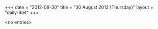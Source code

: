 +++
date = "2012-08-30"
title = "30 August 2012 (Thursday)"
layout = "daily-diet"
+++

\<no entries\>